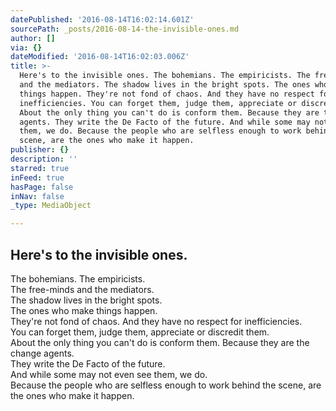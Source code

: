 ```yaml
---
datePublished: '2016-08-14T16:02:14.601Z'
sourcePath: _posts/2016-08-14-the-invisible-ones.md
author: []
via: {}
dateModified: '2016-08-14T16:02:03.006Z'
title: >-
  Here's to the invisible ones. The bohemians. The empiricists. The free-minds
  and the mediators. The shadow lives in the bright spots. The ones who make
  things happen. They're not fond of chaos. And they have no respect for
  inefficiencies. You can forget them, judge them, appreciate or discredit them.
  About the only thing you can't do is conform them. Because they are the change
  agents. They write the De Facto of the future. And while some may not even see
  them, we do. Because the people who are selfless enough to work behind the
  scene, are the ones who make it happen.
publisher: {}
description: ''
starred: true
inFeed: true
hasPage: false
inNav: false
_type: MediaObject

---
```

## Here's to the invisible ones.  
The bohemians. The empiricists.  
The free-minds and the mediators.  
The shadow lives in the bright spots.  
The ones who make things happen.  
They're not fond of chaos. And they have no respect for inefficiencies.  
You can forget them, judge them, appreciate or discredit them.  
About the only thing you can't do is conform them. Because they are the change agents.  
They write the De Facto of the future.  
And while some may not even see them, we do.  
Because the people who are selfless enough to work behind the scene, are the ones who make it happen.